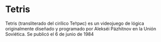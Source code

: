 # Tetris
Tetris (transliterado del cirílico Те́трис) es un videojuego de lógica originalmente diseñado y programado por Alekséi Pázhitnov en la Unión Soviética. Se publicó el 6 de junio de 1984
